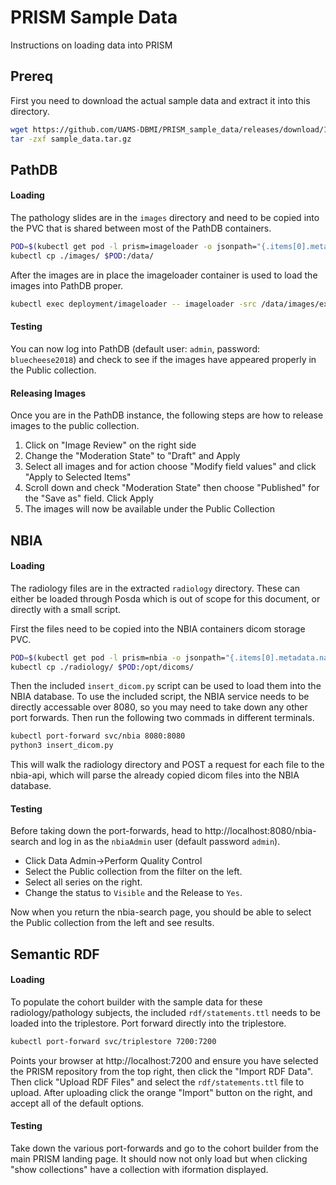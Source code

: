 # PRISM Sample Data

Instructions on loading data into PRISM

## Prereq
First you need to download the actual sample data and extract it into this directory.

```bash
wget https://github.com/UAMS-DBMI/PRISM_sample_data/releases/download/1.0/sample_data.tar.gz
tar -zxf sample_data.tar.gz
```


## PathDB
#### Loading
The pathology slides are in the `images` directory and need to be copied into the PVC that is shared between most of the PathDB containers.

```bash
POD=$(kubectl get pod -l prism=imageloader -o jsonpath="{.items[0].metadata.name}")
kubectl cp ./images/ $POD:/data/
```
After the images are in place the imageloader container is used to load the images into PathDB proper.

```bash
kubectl exec deployment/imageloader -- imageloader -src /data/images/example.csv -username admin -password bluecheese2018 -collectionname Public
```

#### Testing

You can now log into PathDB (default user: `admin`, password: `bluecheese2018`) and check to see if the images have appeared properly in the Public collection.

#### Releasing Images
Once you are in the PathDB instance, the following steps are how to release images to the public collection.

1. Click on "Image Review" on the right side
2. Change the "Moderation State" to "Draft" and Apply
3. Select all images and for action choose "Modify field values" and click "Apply to Selected Items"
4. Scroll down and check "Moderation State" then choose "Published" for the "Save as" field. Click Apply
5. The images will now be available under the Public Collection

## NBIA
#### Loading

The radiology files are in the extracted `radiology` directory.
These can either be loaded through Posda which is out of scope for this document, or directly with a small script.

First the files need to be copied into the NBIA containers dicom storage PVC.

```bash
POD=$(kubectl get pod -l prism=nbia -o jsonpath="{.items[0].metadata.name}")
kubectl cp ./radiology/ $POD:/opt/dicoms/
```

Then the included `insert_dicom.py` script can be used to load them into the NBIA database.
To use the included script, the NBIA service needs to be directly accessable over 8080, so you may need to take down any other port forwards.
Then run the following two commads in different terminals.

```bash
kubectl port-forward svc/nbia 8080:8080
python3 insert_dicom.py
```

This will walk the radiology directory and POST a request for each file to the nbia-api, which will parse the already copied dicom files into the NBIA database.

#### Testing
Before taking down the port-forwards, head to http://localhost:8080/nbia-search and log in as the `nbiaAdmin` user (default password `admin`).
* Click Data Admin->Perform Quality Control
* Select the Public collection from the filter on the left.
* Select all series on the right.
* Change the status to `Visible` and the Release to `Yes`.

Now when you return the nbia-search page, you should be able to select the Public collection from the left and see results.


## Semantic RDF
#### Loading
To populate the cohort builder with the sample data for these radiology/pathology subjects, the included `rdf/statements.ttl` needs to be loaded into the triplestore.
Port forward directly into the triplestore.

```bash
kubectl port-forward svc/triplestore 7200:7200
```

Points your browser at http://localhost:7200 and ensure you have selected the PRISM repository from the top right, then click the "Import RDF Data".
Then click "Upload RDF Files" and select the `rdf/statements.ttl` file to upload.
After uploading click the orange "Import" button on the right, and accept all of the default options.

#### Testing
Take down the various port-forwards and go to the cohort builder from the main PRISM landing page.
It should now not only load but when clicking "show collections" have a collection with iformation displayed.
